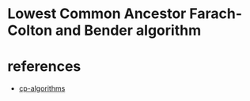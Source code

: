 # Lowest Common Ancestor Farach-Colton and Bender algorithm 





# references 
- [cp-algorithms](https://cp-algorithms.com/graph/lca_farachcoltonbender.html)
